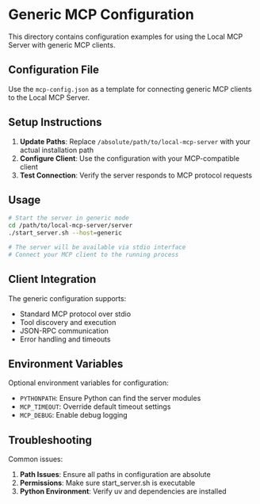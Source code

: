 # Generic MCP Configuration

This directory contains configuration examples for using the Local MCP Server with generic MCP clients.

## Configuration File

Use the `mcp-config.json` as a template for connecting generic MCP clients to the Local MCP Server.

## Setup Instructions

1. **Update Paths**: Replace `/absolute/path/to/local-mcp-server` with your actual installation path
2. **Configure Client**: Use the configuration with your MCP-compatible client
3. **Test Connection**: Verify the server responds to MCP protocol requests

## Usage

```bash
# Start the server in generic mode
cd /path/to/local-mcp-server/server
./start_server.sh --host=generic

# The server will be available via stdio interface
# Connect your MCP client to the running process
```

## Client Integration

The generic configuration supports:
- Standard MCP protocol over stdio
- Tool discovery and execution
- JSON-RPC communication
- Error handling and timeouts

## Environment Variables

Optional environment variables for configuration:
- `PYTHONPATH`: Ensure Python can find the server modules
- `MCP_TIMEOUT`: Override default timeout settings
- `MCP_DEBUG`: Enable debug logging

## Troubleshooting

Common issues:
1. **Path Issues**: Ensure all paths in configuration are absolute
2. **Permissions**: Make sure start_server.sh is executable
3. **Python Environment**: Verify uv and dependencies are installed